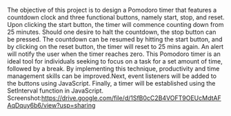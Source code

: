 The objective of this project is to design a Pomodoro timer that features a countdown clock and three functional buttons, namely start, stop, and reset. Upon clicking the start button, the timer will commence counting down from 25 minutes. Should one desire to halt the countdown, the stop button can be pressed. The countdown can be resumed by hitting the start button, and by clicking on the reset button, the timer will reset to 25 mins again. An alert will notify the user when the timer reaches zero. This Pomodoro timer is an ideal tool for individuals seeking to focus on a task for a set amount of time, followed by a break. By implementing this technique, productivity and time management skills can be improved.Next, event listeners will be added to the buttons using JavaScript. Finally, a timer will be established using the SetInterval function in JavaScript.
Screenshot:https://drive.google.com/file/d/1SfB0cC2B4VOFT9OEUcMdtAFAqDquy6b6/view?usp=sharing
